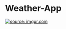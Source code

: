 # Weather-App

<a href="https://imgur.com/Z4dabiu"><img src="https://i.imgur.com/Z4dabiu.png" title="source: imgur.com" /></a>
